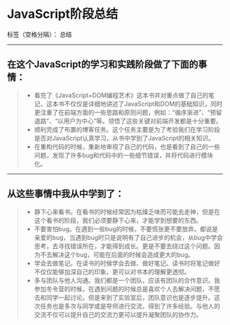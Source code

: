 ﻿# JavaScript阶段总结

标签（空格分隔）： 总结

---

## 在这个JavaScript的学习和实践阶段做了下面的事情：
>* 看完了《JavaScript+DOM编程艺术》这本书并对重点做了自己的笔记，这本书不仅仅是详细地讲述了JavaScript和DOM的基础知识，同时更注重了在前端方面的一些思路和原则问题，例如：“循序渐进”、“预留退路”、“以用户为中心”等。领悟了这些关键对前端开发都是十分重要。
>* 顺利完成了布置的博客任务。这个任务主要是为了考验我们在学习阶段是否对JavaScript认真学习，从书中学到了JavaScript的相关知识。
>* 在重构代码的时候，重新地审视了自己的代码，也是看到了自己的一些问题，发现了许多bug和代码中的一些细节错误，并将代码进行模块化。

---
## 从这些事情中我从中学到了：
>* 静下心来看书。在看书的时候经常因为枯燥乏味而可能去走神，但是在这个看书的阶段，我们必须要静下心来，才能学到想要的东西。
>* 不要害怕bug。在遇到一些bug的时候，不要慌张更不要放弃。都说是亲爱的bug，当遇到bug时只是说明有了自己进步的机会，从bug中学会思考，去寻找错误所在，才能得到成长。更是不要去绕过这个问题。因为不去解决这个bug，可能在后面的时候会造成更大的bug。
>* 学会去做笔记。在读书的时候学会去做、做好笔记。读书时将笔记做好不仅仅能够加深自己的印象，更可以对书本的理解更透彻。
>* 多与团队与他人沟通。我们都是一个团队，应该有团队的合作意识。我参加冬令营的时候，在遇到问题的时候总是喜欢个人去解决问题，不愿去和同学一起讨论。但是来到了实验室后，团队意识也是逐步提升。这次任务也是多次与同学或是导师进行交流，得到了许多经验。与他人的交流不仅可以提升自己的交流力更可以提升凝聚团队的协作力。





